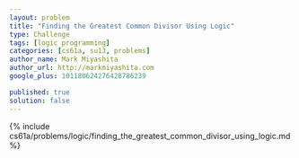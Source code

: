 ```yaml
---
layout: problem
title: "Finding the Greatest Common Divisor Using Logic"
type: Challenge
tags: [logic programming]
categories: [cs61a, su13, problems]
author_name: Mark Miyashita
author_url: http://markmiyashita.com
google_plus: 101180624276428786239

published: true
solution: false
---
```


{% include cs61a/problems/logic/finding_the_greatest_common_divisor_using_logic.md %}